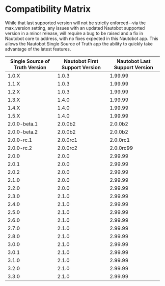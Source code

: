 # Compatibility Matrix

While that last supported version will not be strictly enforced--via the max_version setting, any issues with an updated Nautobot supported version in a minor release, will require a bug to be raised and a fix in Nautobot core to address, with no fixes expected in this Nautobot app. This allows the Nautobot Single Source of Truth app the ability to quickly take advantage of the latest features.

| Single Source of Truth Version | Nautobot First Support Version | Nautobot Last Support Version |
| ------------------------------ | ------------------------------ | ----------------------------- |
| 1.0.X                          | 1.0.3                          | 1.99.99                       |
| 1.1.X                          | 1.0.3                          | 1.99.99                       |
| 1.2.X                          | 1.0.3                          | 1.99.99                       |
| 1.3.X                          | 1.4.0                          | 1.99.99                       |
| 1.4.X                          | 1.4.0                          | 1.99.99                       |
| 1.5.X                          | 1.4.0                          | 1.99.99                       |
| 2.0.0-beta.1                   | 2.0.0b2                        | 2.0.0b2                       |
| 2.0.0-beta.2                   | 2.0.0b2                        | 2.0.0b2                       |
| 2.0.0-rc.1                     | 2.0.0rc1                       | 2.0.0rc1                      |
| 2.0.0-rc.2                     | 2.0.0rc2                       | 2.0.0rc99                     |
| 2.0.0                          | 2.0.0                          | 2.99.99                       |
| 2.0.1                          | 2.0.0                          | 2.99.99                       |
| 2.0.2                          | 2.0.0                          | 2.99.99                       |
| 2.1.0                          | 2.0.0                          | 2.99.99                       |
| 2.2.0                          | 2.0.0                          | 2.99.99                       |
| 2.3.0                          | 2.1.0                          | 2.99.99                       |
| 2.4.0                          | 2.1.0                          | 2.99.99                       |
| 2.5.0                          | 2.1.0                          | 2.99.99                       |
| 2.6.0                          | 2.1.0                          | 2.99.99                       |
| 2.7.0                          | 2.1.0                          | 2.99.99                       |
| 2.8.0                          | 2.1.0                          | 2.99.99                       |
| 3.0.0                          | 2.1.0                          | 2.99.99                       |
| 3.0.1                          | 2.1.0                          | 2.99.99                       |
| 3.1.0                          | 2.1.0                          | 2.99.99                       |
| 3.2.0                          | 2.1.0                          | 2.99.99                       |
| 3.3.0                          | 2.1.0                          | 2.99.99                       |
